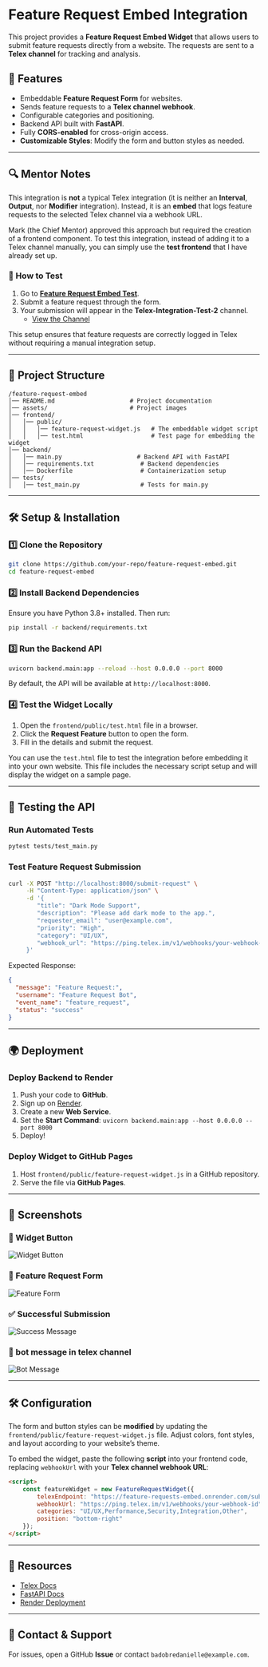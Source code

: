 # Feature Request Embed Integration

This project provides a **Feature Request Embed Widget** that allows users to submit feature requests directly from a website. The requests are sent to a **Telex channel** for tracking and analysis.

## 🚀 Features
- Embeddable **Feature Request Form** for websites.
- Sends feature requests to a **Telex channel webhook**.
- Configurable categories and positioning.
- Backend API built with **FastAPI**.
- Fully **CORS-enabled** for cross-origin access.
- **Customizable Styles**: Modify the form and button styles as needed.

---
## 🔍 Mentor Notes
This integration is **not** a typical Telex integration (it is neither an **Interval**, **Output**, nor **Modifier** integration). Instead, it is an **embed** that logs feature requests to the selected Telex channel via a webhook URL.

Mark (the Chief Mentor) approved this approach but required the creation of a frontend component. To test this integration, instead of adding it to a Telex channel manually, you can simply use the **test frontend** that I have already set up.

### 🔹 How to Test
1. Go to **[Feature Request Embed Test](https://feature-requests-embed.vercel.app/test.html)**.
2. Submit a feature request through the form.
3. Your submission will appear in the **Telex-Integration-Test-2** channel.
   - [View the Channel](https://telex.im/dashboard/channels/019532cb-370e-77c7-9607-4036f19e5a6a)

This setup ensures that feature requests are correctly logged in Telex without requiring a manual integration setup.

---

## 📂 Project Structure
```
/feature-request-embed
│── README.md                     # Project documentation
│── assets/                       # Project images
│── frontend/
│   │── public/
│   │   │── feature-request-widget.js   # The embeddable widget script
│   │   │── test.html                   # Test page for embedding the widget
│── backend/
│   │── main.py                     # Backend API with FastAPI
│   │── requirements.txt             # Backend dependencies
│   │── Dockerfile                   # Containerization setup
│── tests/
│   │── test_main.py                 # Tests for main.py
```

---

## 🛠 Setup & Installation

### 1️⃣ Clone the Repository
```bash
git clone https://github.com/your-repo/feature-request-embed.git
cd feature-request-embed
```

### 2️⃣ Install Backend Dependencies
Ensure you have Python 3.8+ installed. Then run:
```bash
pip install -r backend/requirements.txt
```

### 3️⃣ Run the Backend API
```bash
uvicorn backend.main:app --reload --host 0.0.0.0 --port 8000
```
By default, the API will be available at `http://localhost:8000`.

### 4️⃣ Test the Widget Locally
1. Open the `frontend/public/test.html` file in a browser.
2. Click the **Request Feature** button to open the form.
3. Fill in the details and submit the request.

You can use the `test.html` file to test the integration before embedding it into your own website. This file includes the necessary script setup and will display the widget on a sample page.

---

## 🧪 Testing the API

### Run Automated Tests
```bash
pytest tests/test_main.py
```

### Test Feature Request Submission
```bash
curl -X POST "http://localhost:8000/submit-request" \
     -H "Content-Type: application/json" \
     -d '{
        "title": "Dark Mode Support",
        "description": "Please add dark mode to the app.",
        "requester_email": "user@example.com",
        "priority": "High",
        "category": "UI/UX",
        "webhook_url": "https://ping.telex.im/v1/webhooks/your-webhook-id"
     }'
```
Expected Response:
```json
{
  "message": "Feature Request:",
  "username": "Feature Request Bot",
  "event_name": "feature_request",
  "status": "success"
}
```

---

## 🌍 Deployment

### Deploy Backend to Render
1. Push your code to **GitHub**.
2. Sign up on [Render](https://render.com/).
3. Create a new **Web Service**.
4. Set the **Start Command**: `uvicorn backend.main:app --host 0.0.0.0 --port 8000`
5. Deploy!

### Deploy Widget to GitHub Pages
1. Host `frontend/public/feature-request-widget.js` in a GitHub repository.
2. Serve the file via **GitHub Pages**.

---

## 📸 Screenshots
### 🎯 Widget Button
![Widget Button]()

### 📝 Feature Request Form
![Feature Form](https://raw.githubusercontent.com/telexintegrations/Feature-requests-embed/refs/heads/main/assets/form1.png)

### ✅ Successful Submission
![Success Message](https://raw.githubusercontent.com/telexintegrations/Feature-requests-embed/refs/heads/main/assets/successmessage.png)

### 🤖 bot message in telex channel
![Bot Message](https://raw.githubusercontent.com/telexintegrations/Feature-requests-embed/refs/heads/main/assets/message%20in%20channel.png)


---

## 🛠 Configuration

The form and button styles can be **modified** by updating the `frontend/public/feature-request-widget.js` file. Adjust colors, font styles, and layout according to your website’s theme.

To embed the widget, paste the following **script** into your frontend code, replacing `webhookUrl` with your **Telex channel webhook URL**:
```html
<script>
    const featureWidget = new FeatureRequestWidget({
        telexEndpoint: "https://feature-requests-embed.onrender.com/submit-request",
        webhookUrl: "https://ping.telex.im/v1/webhooks/your-webhook-id",
        categories: "UI/UX,Performance,Security,Integration,Other",
        position: "bottom-right"
    });
</script>
```

---

## 🔗 Resources
- [Telex Docs](https://docs.telex.im/docs/intro)
- [FastAPI Docs](https://fastapi.tiangolo.com/)
- [Render Deployment](https://render.com/docs/deploy-fastapi)


---

## 📩 Contact & Support
For issues, open a GitHub **Issue** or contact `badobredanielle@example.com`.
